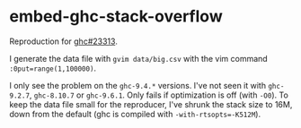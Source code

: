 # embed-ghc-stack-overflow

Reproduction for [ghc#23313](https://gitlab.haskell.org/ghc/ghc/-/issues/23313).

I generate the data file with `gvim data/big.csv` with the vim command
`:0put=range(1,100000)`.

I only see the problem on the `ghc-9.4.*` versions. I've not seen it with
`ghc-9.2.7`, `ghc-8.10.7` or `ghc-9.6.1`. Only fails if optimization is off
(with `-O0`). To keep the data file small for the reproducer, I've shrunk the
stack size to 16M, down from the default (ghc is compiled with
`-with-rtsopts=-K512M`).
